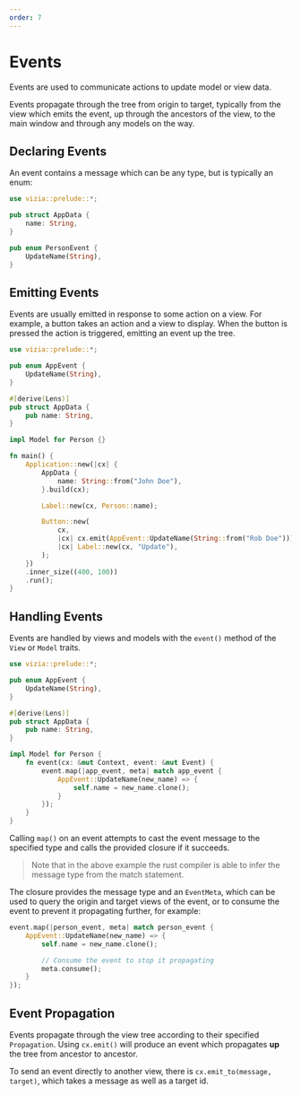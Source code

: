 ```yaml
---
order: 7
---
```


# Events

Events are used to communicate actions to update model or view data.

Events propagate through the tree from origin to target, typically from the view which emits the event, up through the ancestors of the view, to the main window and through any models on the way.

## Declaring Events

An event contains a message which can be any type, but is typically an enum:

```rust
use vizia::prelude::*;

pub struct AppData {
    name: String,
}

pub enum PersonEvent {
    UpdateName(String),
}
```

## Emitting Events

Events are usually emitted in response to some action on a view. For example, a button takes an action and a view to display. When the button is pressed the action is triggered, emitting an event up the tree.

```rust
use vizia::prelude::*;

pub enum AppEvent {
    UpdateName(String),
}

#[derive(Lens)]
pub struct AppData {
    pub name: String,
}

impl Model for Person {}

fn main() {
    Application::new(|cx| {
        AppData {
            name: String::from("John Doe"),
        }.build(cx);

        Label::new(cx, Person::name);

        Button::new(
            cx,
            |cx| cx.emit(AppEvent::UpdateName(String::from("Rob Doe"))),
            |cx| Label::new(cx, "Update"),
        );
    })
    .inner_size((400, 100))
    .run();
}
```

## Handling Events

Events are handled by views and models with the `event()` method of the `View` or `Model` traits.

```rust
use vizia::prelude::*;

pub enum AppEvent {
    UpdateName(String),
}

#[derive(Lens)]
pub struct AppData {
    pub name: String,
}

impl Model for Person {
    fn event(cx: &mut Context, event: &mut Event) {
        event.map(|app_event, meta| match app_event {
            AppEvent::UpdateName(new_name) => {
                self.name = new_name.clone();
            }
        });
    }
}
```

Calling `map()` on an event attempts to cast the event message to the specified type and calls the provided closure if it succeeds.

> Note that in the above example the rust compiler is able to infer the message type from the match statement.

The closure provides the message type and an `EventMeta`, which can be used to query the origin and target views of the event, or to consume the event to prevent it propagating further, for example:

```rust
event.map(|person_event, meta| match person_event {
    AppEvent::UpdateName(new_name) => {
        self.name = new_name.clone();

        // Consume the event to stop it propagating
        meta.consume();
    }
});
```

## Event Propagation

Events propagate through the view tree according to their specified `Propagation`. Using `cx.emit()` will produce an event which propagates **up** the tree from ancestor to ancestor.

To send an event directly to another view, there is `cx.emit_to(message, target)`, which takes a message as well as a target id.

<!-- Events propagate through the view tree, and how an event propagates is specific to the event type. However, usually a platform event will propagate down the tree to the target view or model, and a user event will propagate up the tree to the target view or model. -->
